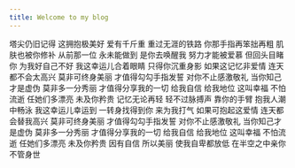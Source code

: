 ```yaml
---
title: Welcome to my blog
---
```


塔尖仍旧记得 这拥抱极美好
爱有千斤重 重过无涯的铁路
你那手指再笨拙再粗
肌肤也被你修补
从前那一位 永未能做到
是你去唤醒我 努力才能被爱慕
但回头目睹你 为我好自己不好
我这幸运儿合着眼睛
只得你沉重身影
如果这记忆非爱情
连天都不会太高兴
莫非可终身美丽
才值得勾勾手指发誓
对你不止感激敬礼
当你知己才是虚伪
莫非多一分秀丽
才值得分享我的一切
给我自信 给我地位
这叫幸福 不怕流逝
任她们多漂亮 未及你矜贵
记忆无论再轻 轻不过脉搏声
靠你的手臂 抱我人潮中畅泳
我这幸运儿幸运到
一转身找得到你
来为我打气
如果可抱起这爱情
连天都会替我高兴
莫非可终身美丽
才值得勾勾手指发誓
对你不止感激敬礼
当你知己才是虚伪
莫非多一分秀丽
才值得分享我的一切
给我自信 给我地位
这叫幸福 不怕流逝
任她们多漂亮 未及你矜贵
因有自信 所以美丽
使我自卑都放低
在半空之中亲你 不管身世
